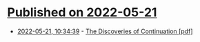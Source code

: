 # [Published on 2022-05-21](index.md)

* [2022-05-21, 10:34:39](https://news.ycombinator.com/item?id=31456737) - [The Discoveries of Continuation [pdf]](https://homepages.inf.ed.ac.uk/wadler/papers/papers-we-love/reynolds-discoveries.pdf)
